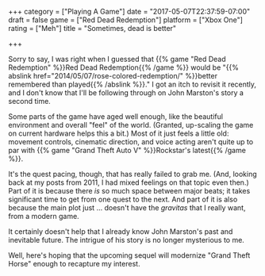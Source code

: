 +++
category = ["Playing A Game"]
date = "2017-05-07T22:37:59-07:00"
draft = false
game = ["Red Dead Redemption"]
platform = ["Xbox One"]
rating = ["Meh"]
title = "Sometimes, dead is better"

+++

Sorry to say, I was right when I guessed that {{% game "Red Dead Redemption" %}}Red Dead Redemption{{% /game %}} would be "{{% abslink href="2014/05/07/rose-colored-redemption/" %}}better remembered than played{{% /abslink %}}."  I got an itch to revisit it recently, and I don't know that I'll be following through on John Marston's story a second time.

Some parts of the game have aged well enough, like the beautiful environment and overall "feel" of the world.  (Granted, up-scaling the game on current hardware helps this a bit.)  Most of it just feels a little old: movement controls, cinematic direction, and voice acting aren't quite up to par with {{% game "Grand Theft Auto V" %}}Rockstar's latest{{% /game %}}.

It's the quest pacing, though, that has really failed to grab me.  (And, looking back at my posts from 2011, I had mixed feelings on that topic even then.)  Part of it is because there <i>is</i> so much space between major beats; it takes significant time to get from one quest to the next.  And part of it is also because the main plot just ... doesn't have the <i>gravitas</i> that I really want, from a modern game.

It certainly doesn't help that I already know John Marston's past and inevitable future.  The intrigue of his story is no longer mysterious to me.

Well, here's hoping that the upcoming sequel will modernize "Grand Theft Horse" enough to recapture my interest.
